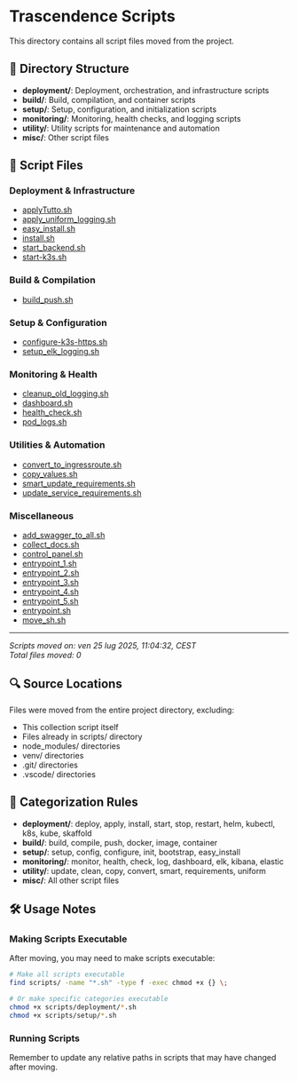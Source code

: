 # Trascendence Scripts

This directory contains all script files moved from the project.

## 📁 Directory Structure

- **deployment/**: Deployment, orchestration, and infrastructure scripts
- **build/**: Build, compilation, and container scripts
- **setup/**: Setup, configuration, and initialization scripts  
- **monitoring/**: Monitoring, health checks, and logging scripts
- **utility/**: Utility scripts for maintenance and automation
- **misc/**: Other script files

## 📄 Script Files

### Deployment & Infrastructure
- [applyTutto.sh](deployment/applyTutto.sh)
- [apply_uniform_logging.sh](deployment/apply_uniform_logging.sh)
- [easy_install.sh](deployment/easy_install.sh)
- [install.sh](deployment/install.sh)
- [start_backend.sh](deployment/start_backend.sh)
- [start-k3s.sh](deployment/start-k3s.sh)


### Build & Compilation
- [build_push.sh](build/build_push.sh)


### Setup & Configuration
- [configure-k3s-https.sh](setup/configure-k3s-https.sh)
- [setup_elk_logging.sh](setup/setup_elk_logging.sh)


### Monitoring & Health
- [cleanup_old_logging.sh](monitoring/cleanup_old_logging.sh)
- [dashboard.sh](monitoring/dashboard.sh)
- [health_check.sh](monitoring/health_check.sh)
- [pod_logs.sh](monitoring/pod_logs.sh)


### Utilities & Automation
- [convert_to_ingressroute.sh](utility/convert_to_ingressroute.sh)
- [copy_values.sh](utility/copy_values.sh)
- [smart_update_requirements.sh](utility/smart_update_requirements.sh)
- [update_service_requirements.sh](utility/update_service_requirements.sh)


### Miscellaneous
- [add_swagger_to_all.sh](misc/add_swagger_to_all.sh)
- [collect_docs.sh](misc/collect_docs.sh)
- [control_panel.sh](misc/control_panel.sh)
- [entrypoint_1.sh](misc/entrypoint_1.sh)
- [entrypoint_2.sh](misc/entrypoint_2.sh)
- [entrypoint_3.sh](misc/entrypoint_3.sh)
- [entrypoint_4.sh](misc/entrypoint_4.sh)
- [entrypoint_5.sh](misc/entrypoint_5.sh)
- [entrypoint.sh](misc/entrypoint.sh)
- [move_sh.sh](misc/move_sh.sh)


---

*Scripts moved on: ven 25 lug 2025, 11:04:32, CEST*  
*Total files moved: 0*

## 🔍 Source Locations

Files were moved from the entire project directory, excluding:
- This collection script itself
- Files already in scripts/ directory  
- node_modules/ directories
- venv/ directories
- .git/ directories
- .vscode/ directories

## 📂 Categorization Rules

- **deployment/**: deploy, apply, install, start, stop, restart, helm, kubectl, k8s, kube, skaffold
- **build/**: build, compile, push, docker, image, container
- **setup/**: setup, config, configure, init, bootstrap, easy_install
- **monitoring/**: monitor, health, check, log, dashboard, elk, kibana, elastic
- **utility/**: update, clean, copy, convert, smart, requirements, uniform
- **misc/**: All other script files

## 🛠️ Usage Notes

### Making Scripts Executable
After moving, you may need to make scripts executable:
```bash
# Make all scripts executable
find scripts/ -name "*.sh" -type f -exec chmod +x {} \;

# Or make specific categories executable
chmod +x scripts/deployment/*.sh
chmod +x scripts/setup/*.sh
```

### Running Scripts
Remember to update any relative paths in scripts that may have changed after moving.


